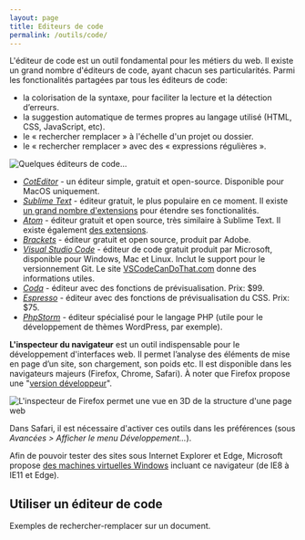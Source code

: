 ```yaml
---
layout: page
title: Editeurs de code
permalink: /outils/code/
---
```


L'éditeur de code est un outil fondamental pour les métiers du web. Il existe un grand nombre d'éditeurs de code, ayant chacun ses particularités. Parmi les fonctionalités partagées par tous les éditeurs de code: 

- la colorisation de la syntaxe, pour faciliter la lecture et la détection d’erreurs.
- la suggestion automatique de termes propres au langage utilisé (HTML, CSS, JavaScript, etc).
- le  « rechercher remplacer » à l'échelle d'un projet ou dossier.
- le « rechercher remplacer » avec des « expressions régulières ».

![Quelques éditeurs de code...](/cours-outils/img/code-editors.jpg)

* *[CotEditor](https://coteditor.com/)* - un éditeur simple, gratuit et open-source. Disponible pour MacOS uniquement.
* *[Sublime Text](https://www.sublimetext.com/)* - éditeur gratuit, le plus populaire en ce moment. Il existe [un grand nombre d'extensions](https://packagecontrol.io/) pour étendre ses fonctionalités. 
* *[Atom](https://atom.io/)* - éditeur gratuit et open source, très similaire à Sublime Text. Il existe également [des extensions](https://atom.io/packages).
* *[Brackets](http://brackets.io/)* - éditeur gratuit et open source, produit par Adobe.
* *[Visual Studio Code](https://code.visualstudio.com/)* - éditeur de code gratuit produit par Microsoft, disponible pour Windows, Mac et Linux. Inclut le support pour le versionnement Git. Le site [VSCodeCanDoThat.com](https://vscodecandothat.com/) donne des informations utiles.
* *[Coda](https://panic.com/coda/)* - éditeur avec des fonctions de prévisualisation. Prix: $99.
* *[Espresso](http://www.macrabbit.com/espresso/)* - éditeur avec des fonctions de prévisualisation du CSS. Prix: $75.
* *[PhpStorm](https://www.jetbrains.com/phpstorm/)* - éditeur spécialisé pour le langage PHP (utile pour le développement de thèmes WordPress, par exemple).


**L'inspecteur du navigateur** est un outil indispensable pour le développement d'interfaces web. Il permet l’analyse des éléments de mise en page d’un site, son chargement, son poids etc. Il est disponible dans les navigateurs majeurs (Firefox, Chrome, Safari). À noter que Firefox propose une "[version développeur](https://www.mozilla.org/fr/firefox/developer/)".

![L'inspecteur de Firefox permet une vue en 3D de la structure d'une page web](/cours-outils/img/FF-devtools-3d.jpg)

Dans Safari, il est nécessaire d'activer ces outils dans les préférences (sous *Avancées > Afficher le menu Développement...*).

Afin de pouvoir tester des sites sous Internet Explorer et Edge, Microsoft propose [des machines virtuelles Windows](https://developer.microsoft.com/en-us/microsoft-edge/tools/vms/) incluant ce navigateur (de IE8 à IE11 et Edge).


## Utiliser un éditeur de code

Exemples de rechercher-remplacer sur un document.

